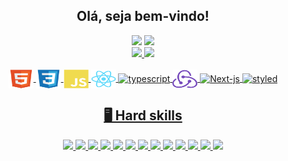 <h2 align="center">Olá, seja bem-vindo!</h2>
<div align="center"> 
<!--   <a href="https://www.instagram.com/felip.codes/" target="_blank"><img src="https://img.shields.io/badge/-Instagram-%23E4405F?style=for-the-badge&logo=instagram&logoColor=white" target="_blank"></a> -->
  <a href = "mailto:diegofelipesales23@gmail.com"><img src="https://img.shields.io/badge/-Gmail-%23333?style=for-the-badge&logo=gmail&logoColor=white" target="_blank"></a> 
  <a href="https://www.linkedin.com/in/diegosales30/" target="_blank"><img src="https://img.shields.io/badge/-LinkedIn-%230077B5?style=for-the-badge&logo=linkedin&logoColor=white" target="_blank"></a>
</div>
<div align="center" >
  <a href="https://github.com/diegosales30">
  <img height="180em" src="https://github-readme-stats.vercel.app/api?username=diegosales30&show_icons=true&theme=dracula&include_all_commits=true&count_private=true"/>  
  <img height="180em" src="https://github-readme-stats.vercel.app/api/top-langs/?username=diegosales30&layout=compact&langs_count=8&theme=dracula"/>
</div>
    
<div align="center"><br>
  <img align="center" alt="HTML" height="30" width="40" src="https://raw.githubusercontent.com/devicons/devicon/master/icons/html5/html5-original.svg">
  <img align="center" alt="CSS" height="30" width="40" src="https://raw.githubusercontent.com/devicons/devicon/master/icons/css3/css3-original.svg">
  <img align="center" alt="js" height="30" width="40" src="https://raw.githubusercontent.com/devicons/devicon/master/icons/javascript/javascript-plain.svg">
  <img align="center" alt="React" height="30" width="40" src="https://raw.githubusercontent.com/devicons/devicon/master/icons/react/react-original.svg">
  <img align="center" alt="typescript" height="30" width="40" src="https://icongr.am/devicon/typescript-original.svg?size=128&color=currentColor">
  <img align="center" alt="Redux" height="30" width="40" src="https://raw.githubusercontent.com/devicons/devicon/master/icons/redux/redux-original.svg">
  <img align="center" alt="Next-js" height="30" width="40" src="https://icongr.am/simple/nextjs.svg?size=128&color=eeeeec&colored=false">
  <img align="center" alt="styled" height="30" width="40" src="https://icongr.am/simple/styledcomponents.svg?size=128&color=5c3566&colored=false">
</div>
<div align="center">
  <h2> 🖥️ Hard skills</h2>
  <img src="https://img.shields.io/badge/-html-E34F26?logo=html5&logoColor=white&style=for-the-badge" />
  <img src="https://img.shields.io/badge/-css-1572B6?logo=css3&logoColor=white&style=for-the-badge" />
  <img src="https://img.shields.io/badge/-javascript-F7DF1E?logo=javascript&logoColor=white&style=for-the-badge" />
  <img src="https://img.shields.io/badge/TypeScript-007ACC?style=for-the-badge&logo=typescript&logoColor=white"/>
  <img src="https://img.shields.io/badge/-reactjs-61DAFB?logo=react&logoColor=white&style=for-the-badge" />
  <img src="https://img.shields.io/badge/Next.js-000000?style=for-the-badge&logo=nextjs&logoColor=white" />
  <img src="https://img.shields.io/badge/Redux-593D88?style=for-the-badge&logo=redux&logoColor=white"/>
  <img src="https://img.shields.io/badge/PostgreSQL-316192?style=for-the-badge&logo=postgresql&logoColor=white" />
  <img src="https://img.shields.io/badge/Node.js-43853D?style=for-the-badge&logo=node.js&logoColor=white" />
  <img src="https://img.shields.io/badge/Express.js-404D59?style=for-the-badge"/>
  <img src="https://img.shields.io/badge/-insomnia-4000BF?logo=insomnia&logoColor=white&style=for-the-badge" />
  <img src="https://img.shields.io/badge/-vercel-000000?logo=vercel&logoColor=white&style=for-the-badge" />
  <img src="https://icongr.am/devicon/mysql-original-wordmark.svg?size=148&color=ffffff&style=for-the-badge" />
  
  <!-- 
  <img src="https://img.shields.io/badge/JAVA-ea2e2f?style=for-the-badge&logo=java&logoColor=white"/>
  <img src="https://img.shields.io/badge/Spring%20boot-6fb440?style=for-the-badge&logo=spring&logoColor=white"/>
  <img src="https://img.shields.io/badge/-styled components-DB7093?logo=styled-components&logoColor=white&style=for-the-badge" />
  <img src="https://img.shields.io/badge/-trello-0052CC?logo=trello&logoColor=white&style=for-the-badge" />
  <img src="https://img.shields.io/badge/-yarn-2C8EBB?logo=yarn&logoColor=white&style=for-the-badge" />
  <img src="https://img.shields.io/badge/-vscode-007ACC?logo=Visual Studio Code&logoColor=white&style=for-the-badge" />
  <img src="https://img.shields.io/badge/Material--UI-0081CB?style=for-the-badge&logo=material-ui&logoColor=white"/>
  <img src="https://img.shields.io/badge/Heroku-430098?style=for-the-badge&logo=heroku&logoColor=white"/>
  <img align="center" alt="sass" height="30" width="40" src="https://icongr.am/devicon/sass-original.svg?size=128&color=currentColor">
  <img align="center" alt="sass" height="30" width="40" src="https://icongr.am/devicon/java-original.svg?size=128&color=currentColor">
  <img align="center" alt="sass" height="30" width="40" src="https://icongr.am/simple/spring.svg?size=128&color=35e02c&colored=false">
  -->
<div>
